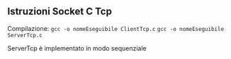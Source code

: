 ## Istruzioni Socket C Tcp

Compilazione:
`gcc -o nomeEseguibile ClientTcp.c`
`gcc -o nomeEseguibile ServerTcp.c`

ServerTcp è implementato in modo sequenziale